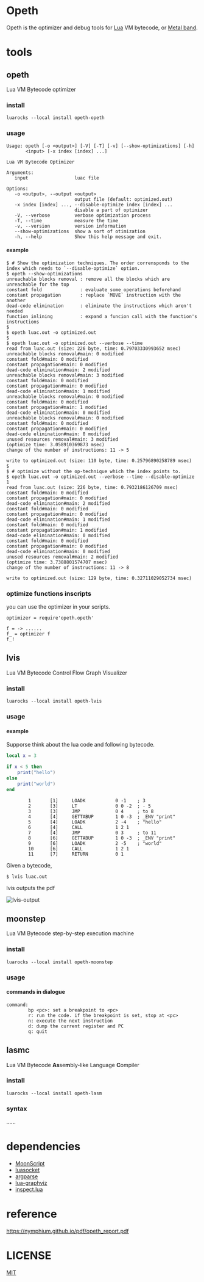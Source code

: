 Opeth
===

Opeth is the optimizer and debug tools for [Lua](https://lua.org) VM bytecode, or [Metal band](http://www.opeth.com/).

# tools
## opeth
Lua VM Bytecode optimizer

### install
```
luarocks --local install opeth-opeth
```
### usage

```
Usage: opeth [-o <output>] [-V] [-T] [-v] [--show-optimizations] [-h]
       <input> [-x index [index] ...]

Lua VM Bytecode Optimizer

Arguments:
   input                 luac file

Options:
   -o <output>, --output <output>
                         output file (default: optimized.out)
   -x index [index] ..., --disable-optimize index [index] ...
                         disable a part of optimizer
   -V, --verbose         verbose optimization process
   -T, --time            measure the time
   -v, --version         version information
   --show-optimizations  show a sort of otimization
   -h, --help            Show this help message and exit.
```

#### example
```
$ # Show the optimization techniques. The order corrensponds to the index which needs to `--disable-optimize` option.
$ opeth --show-optimizations
unreachable blocks removal : remove all the blocks which are unreachable for the top
constant fold              : evaluate some operations beforehand
constant propagation       : replace `MOVE` instruction with the another
dead-code elimination      : eliminate the instructions which aren't needed
function inlining          : expand a funcion call with the function's instructions
$
$ opeth luac.out -o optimized.out
$
$ opeth luac.out -o optimized.out --verbose --time
read from luac.out (size: 226 byte, time: 0.79703330993652 msec)
unreachable blocks removal#main: 0 modified
constant fold#main: 0 modified
constant propagation#main: 0 modified
dead-code elimination#main: 2 modified
unreachable blocks removal#main: 3 modified
constant fold#main: 0 modified
constant propagation#main: 0 modified
dead-code elimination#main: 1 modified
unreachable blocks removal#main: 0 modified
constant fold#main: 0 modified
constant propagation#main: 1 modified
dead-code elimination#main: 0 modified
unreachable blocks removal#main: 0 modified
constant fold#main: 0 modified
constant propagation#main: 0 modified
dead-code elimination#main: 0 modified
unused resources removal#main: 3 modified
(optimize time: 3.058910369873 msec)
change of the number of instructions: 11 -> 5

write to optimized.out (size: 110 byte, time: 0.25796890258789 msec)
$
$ # optimize without the op-technique which the index points to.
$ opeth luac.out -o optimized.out --verbose --time --disable-optimize 1
read from luac.out (size: 226 byte, time: 0.7932186126709 msec)
constant fold#main: 0 modified
constant propagation#main: 0 modified
dead-code elimination#main: 2 modified
constant fold#main: 0 modified
constant propagation#main: 0 modified
dead-code elimination#main: 1 modified
constant fold#main: 0 modified
constant propagation#main: 1 modified
dead-code elimination#main: 0 modified
constant fold#main: 0 modified
constant propagation#main: 0 modified
dead-code elimination#main: 0 modified
unused resources removal#main: 2 modified
(optimize time: 3.7388801574707 msec)
change of the number of instructions: 11 -> 8

write to optimized.out (size: 129 byte, time: 0.32711029052734 msec)
```

### optimize functions inscripts
you can use the optimizer in your scripts.
```moon
optimizer = require'opeth.opeth'

f = -> ......
f_ = optimizer f
f_!
```

## lvis
Lua VM Bytecode Control Flow Graph Visualizer
### install
```
luarocks --local install opeth-lvis
```

### usage
#### example
Supporse think about the lua code and following bytecode.
```lua
local x = 3

if x < 5 then
	print("hello")
else
	print("world")
end
```

```
        1       [1]     LOADK           0 -1    ; 3
        2       [3]     LT              0 0 -2  ; - 5
        3       [3]     JMP             0 4     ; to 8
        4       [4]     GETTABUP        1 0 -3  ; _ENV "print"
        5       [4]     LOADK           2 -4    ; "hello"
        6       [4]     CALL            1 2 1
        7       [4]     JMP             0 3     ; to 11
        8       [6]     GETTABUP        1 0 -3  ; _ENV "print"
        9       [6]     LOADK           2 -5    ; "world"
        10      [6]     CALL            1 2 1
        11      [7]     RETURN          0 1
```

Given a bytecode,
```
$ lvis luac.out
```
lvis outputs the pdf

![lvis-output](img/lvis-output.png)

## moonstep
Lua VM Bytecode step-by-step execution machine
### install
```
luarocks --local install opeth-moonstep
```

### usage
#### commands in dialogue
```
command:
        bp <pc>: set a breakpoint to <pc>
        r: run the code. if the breakpoint is set, stop at <pc>
        n: execute the next instruction
        d: dump the current register and PC
        q: quit
```

## lasmc
**L**ua VM Bytecode **As**se**m**bly-like Language **C**ompiler
### install
```
luarocks --local install opeth-lasm
```

### syntax
......

# dependencies
- [MoonScript](https://moonscript.org)
- [luasocket](http://w3.impa.br/~diego/software/luasocket/)
- [argparse](http://mpeterv.github.io/argparse/)
- [lua-graphviz](https://github.com/Nymphium/lua-graphviz)
- [inspect.lua](https://github.com/kikito/inspect.lua)

# reference
https://nymphium.github.io/pdf/opeth_report.pdf

# LICENSE
[MIT](https://opensource.org/licenses/MIT)

